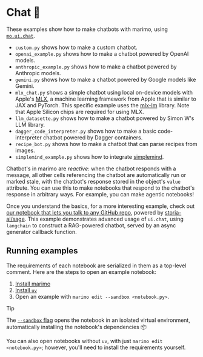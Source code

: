 # Chat 💬

These examples show how to make chatbots with marimo, using [`mo.ui.chat`](https://docs.marimo.io/api/inputs/chat.html#marimo.ui.chat).

- `custom.py` shows how to make a custom chatbot.
- `openai_example.py` shows how to make a chatbot powered by OpenAI models.
- `anthropic_example.py` shows how to make a chatbot powered by Anthropic models.
- `gemini.py` shows how to make a chatbot powered by Google models like Gemini.
- `mlx_chat.py` shows a simple chatbot using local on-device models with Apple's [MLX](https://github.com/ml-explore/mlx), a machine learning framework from Apple that is similar to JAX and PyTorch. This specific example uses the [mlx-lm](https://github.com/ml-explore/mlx-examples/tree/main/llms) library. Note that Apple Silicon chips are required for using MLX.
- `llm_datasette.py` shows how to make a chatbot powered by Simon W's LLM library.
- `dagger_code_interpreter.py` shows how to make a basic code-interpreter chatbot powered by Dagger containers.
- `recipe_bot.py` shows how to make a chatbot that can parse recipes from images.
- `simplemind_example.py` shows how to integrate [simplemind](https://github.com/kennethreitz/simplemind).

Chatbot's in marimo are _reactive_: when the chatbot responds with a message,
all other cells referencing the chatbot are automatically run or marked
stale, with the chatbot's response stored in the object's `value` attribute.
You can use this to make notebooks that respond to the chatbot's response
in arbitrary ways. For example, you can make agentic notebooks!

Once you understand the basics, for a more interesting example, check out
[our notebook that lets you talk to any GitHub repo](../../third_party/sage/),
powered by [storia-ai/sage](https://github.com/storia-ai/sage). This example demonstrates advanced usage
of `ui.chat`, using `langchain` to construct a RAG-powered chatbot, served by
an async generator callback function.

## Running examples

The requirements of each notebook are serialized in them as a top-level
comment. Here are the steps to open an example notebook:

1. [Install marimo](https://docs.marimo.io/getting_started/index.html#installation)
2. [Install `uv`](https://github.com/astral-sh/uv/?tab=readme-ov-file#installation)
3. Open an example with `marimo edit --sandbox <notebook.py>`.

> [!TIP]
> The [`--sandbox` flag](https://docs.marimo.io/guides/editor_features/package_management.html) opens the notebook in an isolated virtual environment,
> automatically installing the notebook's dependencies 📦

You can also open notebooks without `uv`, with just `marimo edit <notebook.py>`;
however, you'll need to install the requirements yourself.
